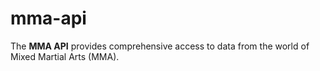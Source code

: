# mma-api
The **MMA API** provides comprehensive access to data from the world of Mixed Martial Arts (MMA).
